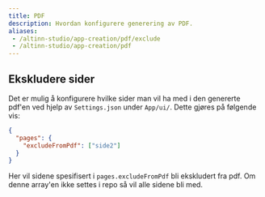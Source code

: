 ```yaml
---
title: PDF
description: Hvordan konfigurere generering av PDF.
aliases:
 - /altinn-studio/app-creation/pdf/exclude
 - /altinn-studio/app-creation/pdf
---
```


## Ekskludere sider

Det er mulig å konfigurere hvilke sider man vil ha med i den genererte pdf'en ved hjelp av `Settings.json` under `App/ui/`. Dette gjøres på følgende vis:

```json
{
  "pages": {
    "excludeFromPdf": ["side2"]
  }
}
```

Her vil sidene spesifisert i `pages.excludeFromPdf` bli ekskludert fra pdf. Om denne array'en ikke settes i repo så vil alle sidene bli med.

